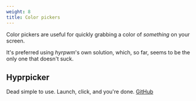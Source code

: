```yaml
---
weight: 8
title: Color pickers
---
```


Color pickers are useful for quickly grabbing a color of _something_ on your
screen.

It's preferred using _hyrpwm_'s own solution, which, so far, seems to be the
only one that doesn't suck.

## Hyprpicker

Dead simple to use. Launch, click, and you're done.
[GitHub](https://github.com/hyprwm/hyprpicker)
